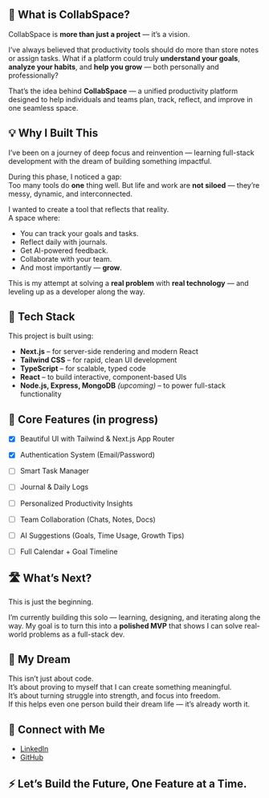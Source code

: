 ## 🚀 What is CollabSpace?

CollabSpace is **more than just a project** — it’s a vision.

I’ve always believed that productivity tools should do more than store notes or assign tasks. What if a platform could truly **understand your goals**, **analyze your habits**, and **help you grow** — both personally and professionally?

That’s the idea behind **CollabSpace** — a unified productivity platform designed to help individuals and teams plan, track, reflect, and improve in one seamless space.


## 💡 Why I Built This

I’ve been on a journey of deep focus and reinvention — learning full-stack development with the dream of building something impactful.

During this phase, I noticed a gap:  
Too many tools do **one** thing well.
But life and work are **not siloed** — they’re messy, dynamic, and interconnected.

I wanted to create a tool that reflects that reality.  
A space where:
- You can track your goals and tasks.
- Reflect daily with journals.
- Get AI-powered feedback.
- Collaborate with your team.
- And most importantly — **grow**.

This is my attempt at solving a **real problem** with **real technology** — and leveling up as a developer along the way.


## 🧱 Tech Stack

This project is built using:

- **Next.js** – for server-side rendering and modern React
- **Tailwind CSS** – for rapid, clean UI development
- **TypeScript** – for scalable, typed code
- **React** – to build interactive, component-based UIs
- **Node.js, Express, MongoDB** *(upcoming)* – to power full-stack functionality


## 🌱 Core Features (in progress)

- [x] Beautiful UI with Tailwind & Next.js App Router
- [x] Authentication System (Email/Password)
- [ ] Smart Task Manager
- [ ] Journal & Daily Logs
- [ ] Personalized Productivity Insights
- [ ] Team Collaboration (Chats, Notes, Docs)
- [ ] AI Suggestions (Goals, Time Usage, Growth Tips)
- [ ] Full Calendar + Goal Timeline


## 🛣️ What’s Next?

This is just the beginning.

I’m currently building this solo — learning, designing, and iterating along the way. My goal is to turn this into a **polished MVP** that shows I can solve real-world problems as a full-stack dev.


## 🧠 My Dream

This isn’t just about code.  
It’s about proving to myself that I can create something meaningful.  
It’s about turning struggle into strength, and focus into freedom.  
If this helps even one person build their dream life — it’s already worth it.


## 🔗 Connect with Me

- [LinkedIn](https://www.linkedin.com/in/sarmasiddhartha/)
- [GitHub](https://github.com/mesidd)


## ⚡️ Let’s Build the Future, One Feature at a Time.